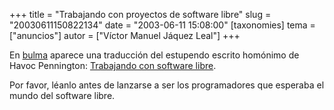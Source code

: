 +++
title = "Trabajando con proyectos de software libre"
slug = "20030611150822134"
date = "2003-06-11 15:08:00"
[taxonomies]
tema = ["anuncios"]
autor = ["Víctor Manuel Jáquez Leal"]
+++

En [bulma](http://bulmalug.net/) aparece una traducción del estupendo
escrito homónimo de Havoc Pennington: [Trabajando con software
libre](http://bulmalug.net/body.phtml?nIdNoticia=1785).

Por favor, léanlo antes de lanzarse a ser los programadores que esperaba
el mundo del software libre.

